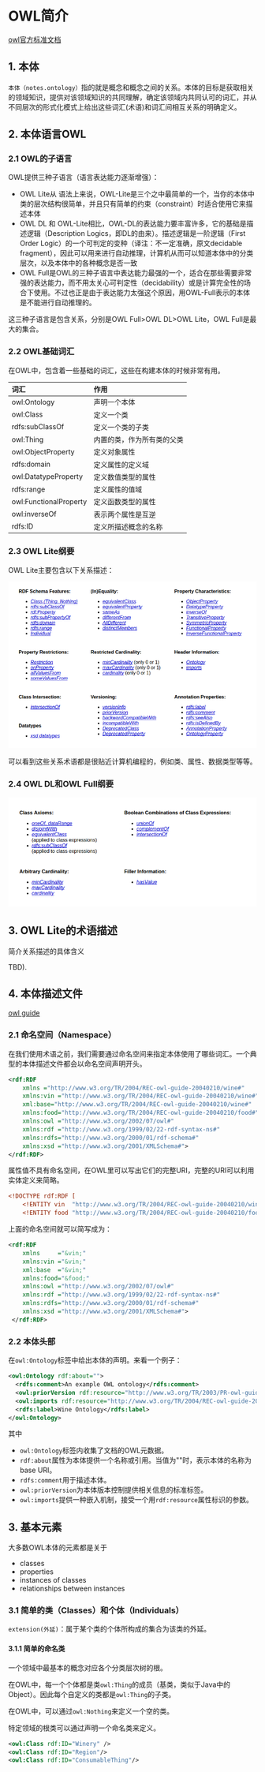 # OWL简介

[owl官方标准文档](https://www.w3.org/TR/2004/REC-owl-features-20040210/)

## 1. 本体

`本体（notes.ontology）`指的就是概念和概念之间的关系。本体的目标是获取相关的领域知识，提供对该领域知识的共同理解，确定该领域内共同认可的词汇，并从不同层次的形式化模式上给出这些词汇(术语)和词汇间相互关系的明确定义。

## 2. 本体语言OWL



### 2.1 OWL的子语言

OWL提供三种子语言（语言表达能力逐渐增强）：

* OWL Lite从 语法上来说，OWL-Lite是三个之中最简单的一个，当你的本体中类的层次结构很简单，并且只有简单的约束（constraint）时适合使用它来描述本体
* OWL DL 和 OWL-Lite相比，OWL-DL的表达能力要丰富许多，它的基础是描述逻辑（Description Logics，即DL的由来）。描述逻辑是一阶逻辑（First Order Logic）的一个可判定的变种（译注：不一定准确，原文decidable fragment），因此可以用来进行自动推理，计算机从而可以知道本体中的分类层次，以及本体中的各种概念是否一致
* OWL Full是OWL的三种子语言中表达能力最强的一个，适合在那些需要非常强的表达能力，而不用太关心可判定性（decidability）或是计算完全性的场合下使用。不过也正是由于表达能力太强这个原因，用OWL-Full表示的本体是不能进行自动推理的。

这三种子语言是包含关系，分别是OWL Full>OWL DL>OWL Lite，OWL Full是最大的集合。

### 2.2 OWL基础词汇

在OWL中，包含着一些基础的词汇，这些在构建本体的时候非常有用。

|词汇|作用|
|:--|:--|
|owl:Ontology|声明一个本体|
|owl:Class|定义一个类|
|rdfs:subClassOf|定义一个类的子类|
|owl:Thing|内置的类，作为所有类的父类|
|owl:ObjectProperty|定义对象属性|
|rdfs:domain|定义属性的定义域|
|owl:DatatypeProperty|定义数值类型的属性|
|rdfs:range|定义属性的值域|
|owl:FunctionalProperty|定义函数类型的属性|
|owl:inverseOf|表示两个属性是互逆|
|rdfs:ID|定义所描述概念的名称|

### 2.3 OWL Lite纲要

OWL Lite主要包含以下关系描述：

![owl lite](../../images/owl-01.png)

可以看到这些关系术语都是很贴近计算机编程的，例如类、属性、数据类型等等。

### 2.4 OWL DL和OWL Full纲要

![owl dl & owl](../../images/owl-02.png)

## 3. OWL Lite的术语描述

简介关系描述的具体含义

TBD).

## 4. 本体描述文件

[owl guide](https://www.w3.org/TR/owl-guide/)

### 2.1 命名空间（Namespace）

在我们使用术语之前，我们需要通过命名空间来指定本体使用了哪些词汇。一个典型的本体描述文件都会以命名空间声明开头。

```xml
<rdf:RDF 
    xmlns ="http://www.w3.org/TR/2004/REC-owl-guide-20040210/wine#" 
    xmlns:vin ="http://www.w3.org/TR/2004/REC-owl-guide-20040210/wine#"       
    xml:base="http://www.w3.org/TR/2004/REC-owl-guide-20040210/wine#"       
    xmlns:food="http://www.w3.org/TR/2004/REC-owl-guide-20040210/food#"    
    xmlns:owl ="http://www.w3.org/2002/07/owl#"
    xmlns:rdf ="http://www.w3.org/1999/02/22-rdf-syntax-ns#"
    xmlns:rdfs="http://www.w3.org/2000/01/rdf-schema#"
    xmlns:xsd ="http://www.w3.org/2001/XMLSchema#">
</rdf:RDF>
```

属性值不具有命名空间，在OWL里可以写出它们的完整URI，完整的URI可以利用实体定义来简略。

```xml
<!DOCTYPE rdf:RDF [
    <!ENTITY vin  "http://www.w3.org/TR/2004/REC-owl-guide-20040210/wine#" >
    <!ENTITY food "http://www.w3.org/TR/2004/REC-owl-guide-20040210/food#" > ]>
```

上面的命名空间就可以简写成为：

```xml
<rdf:RDF 
    xmlns     ="&vin;" 
    xmlns:vin ="&vin;" 
    xml:base  ="&vin;" 
    xmlns:food="&food;"
    xmlns:owl ="http://www.w3.org/2002/07/owl#"
    xmlns:rdf ="http://www.w3.org/1999/02/22-rdf-syntax-ns#"
    xmlns:rdfs="http://www.w3.org/2000/01/rdf-schema#"
    xmlns:xsd ="http://www.w3.org/2001/XMLSchema#">
 </rdf:RDF>
```

### 2.2 本体头部

在`owl:Ontology`标签中给出本体的声明。来看一个例子：

```xml
<owl:Ontology rdf:about=""> 
  <rdfs:comment>An example OWL ontology</rdfs:comment>
  <owl:priorVersion rdf:resource="http://www.w3.org/TR/2003/PR-owl-guide-20031215/wine"/> 
  <owl:imports rdf:resource="http://www.w3.org/TR/2004/REC-owl-guide-20040210/food"/> 
  <rdfs:label>Wine Ontology</rdfs:label>
</owl:Ontology>
```

其中

* `owl:Ontology`标签内收集了文档的OWL元数据。
* `rdf:about`属性为本体提供一个名称或引用。当值为""时，表示本体的名称为base URI。
* `rdfs:comment`用于描述本体。
* `owl:priorVersion`为本体版本控制提供相关信息的标准标签。
* `owl:imports`提供一种嵌入机制，接受一个用`rdf:resource`属性标识的参数。

## 3. 基本元素

大多数OWL本体的元素都是关于

* classes
* properties
* instances of classes
* relationships between instances

### 3.1 简单的类（Classes）和个体（Individuals）

`extension(外延)`：属于某个类的个体所构成的集合为该类的外延。


#### 3.1.1 简单的命名类

一个领域中最基本的概念对应各个分类层次树的根。

在OWL中，每一个个体都是类`owl:Thing`的成员（基类，类似于Java中的Object）。因此每个自定义的类都是`owl:Thing`的子类。

在OWL中，可以通过`owl:Nothing`来定义一个空的类。

特定领域的根类可以通过声明一个命名类来定义。

```xml
<owl:Class rdf:ID="Winery" />
<owl:Class rdf:ID="Region"/> 
<owl:Class rdf:ID="ConsumableThing"/> 
```









